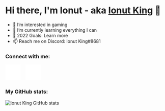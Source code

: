 # Hi there, I'm Ionut - aka [Ionut King][steam] 👋

- 👀 I’m interested in gaming
- 🌱 I’m currently learning everything I can
- 🥅 2022 Goals: Learn more
- 📫 Reach me on Discord: Ionut King#8681
### Connect with me:

[![website](./img/globe-dark.svg)][website]
&nbsp;&nbsp;
[![website](./img/twitter-dark.svg)][twitter]

### My GitHub stats:

![Ionut King GitHub stats](https://github-readme-stats.vercel.app/api?username=ionutking&show_icons=true&hide_border=true&hide_title=true&theme=dracula)

[website]: https://ionutking.tk
[steam]: https://steamcommunity.com/id/IonutKing/
[twitter]: https://twitter.com/ionut_king_72